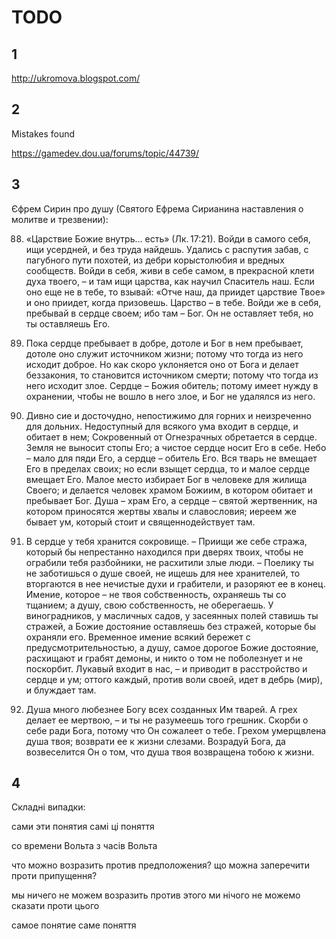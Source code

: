 # TODO

## 1
http://ukromova.blogspot.com/

## 2

Mistakes found

https://gamedev.dou.ua/forums/topic/44739/

## 3

Єфрем Сирин про душу (Святого Ефрема Сирианина наставления о молитве и трезвении):

88) «Царствие Божие внутрь... есть» (Лк. 17:21). Войди в самого себя, ищи усердней, и без труда найдешь. Удались с распутия забав, с пагубного пути похотей, из дебри корыстолюбия и вредных сообществ. Войди в себя, живи в себе самом, в прекрасной клети духа твоего, – и там ищи царства, как научил Спаситель наш. Если оно еще не в тебе, то взывай: «Отче наш, да приидет царствие Твое» и оно приидет, когда призовешь. Царство – в тебе. Войди же в себя, пребывай в сердце своем; ибо там – Бог. Он не оставляет тебя, но ты оставляешь Его.

89) Пока сердце пребывает в добре, дотоле и Бог в нем пребывает, дотоле оно служит источником жизни; потому что тогда из него исходит доброе. Но как скоро уклоняется оно от Бога и делает беззакония, то становится источником смерти; потому что тогда из него исходит злое. Сердце – Божия обитель; потому имеет нужду в охранении, чтобы не вошло в него злое, и Бог не удалялся из него.

90) Дивно сие и досточудно, непостижимо для горних и неизреченно для дольних. Недоступный для всякого ума входит в сердце, и обитает в нем; Сокровенный от Огнезрачных обретается в сердце. Земля не выносит стопы Его; а чистое сердце носит Его в себе. Небо – мало для пяди Его, а сердце – обитель Его. Вся тварь не вмещает Его в пределах своих; но если взыщет сердца, то и малое сердце вмещает Его. Малое место избирает Бог в человеке для жилища Своего; и делается человек храмом Божиим, в котором обитает и пребывает Бог. Душа – храм Его, а сердце – святой жертвенник, на котором приносятся жертвы хвалы и славословия; иереем же бывает ум, который стоит и священнодействует там.

91) В сердце у тебя хранится сокровище. – Приищи же себе стража, который бы непрестанно находился при дверях твоих, чтобы не ограбили тебя разбойники, не расхитили злые люди. – Поелику ты не заботишься о душе своей, не ищешь для нее хранителей, то вторгаются в нее нечистые духи и грабители, и разоряют ее в конец. Имение, которое – не твоя собственность, охраняешь ты со тщанием; а душу, свою собственность, не оберегаешь. У виноградников, у масличных садов, у засеянных полей ставишь ты стражей, а Божие достояние оставляешь без стражей, которые бы охраняли его. Временное имение всякий бережет с предусмотрительностью, а душу, самое дорогое Божие достояние, расхищают и грабят демоны, и никто о том не поболезнует и не поскорбит. Лукавый входит в нас, – и приводит в расстройство и сердце и ум; оттого каждый, против воли своей, идет в дебрь (мир), и блуждает там.

94) Душа много любезнее Богу всех созданных Им тварей. А грех делает ее мертвою, – и ты не разумеешь того грешник. Скорби о себе ради Бога, потому что Он сожалеет о тебе. Грехом умерщвлена душа твоя; возврати ее к жизни слезами. Возрадуй Бога, да возвеселится Он о том, что душа твоя возвращена тобою к жизни.

## 4

Складні випадки:

сами эти понятия
самі ці поняття

со времени Вольта
з часів Вольта

что можно возразить против предположения?
що можна заперечити проти припущення?

мы ничего не можем возразить против этого
ми нічого не можемо сказати проти цього

самое понятие
саме поняття
